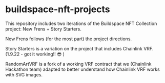 # buildspace-nft-projects

This repository includes two iterations of the Buildspace NFT Collection project:  New Frens + Story Starters.

New Frens follows (for the most part) the project directions.

Story Starters is a variation on the project that includes Chainlink VRF.  (1.9.22 - got it working!! 😎 )

RandomArtVRF is a fork of a working VRF contract that we (Chainlink Hackathon team) adapted to better understand how Chainlink VRF works with SVG images.
